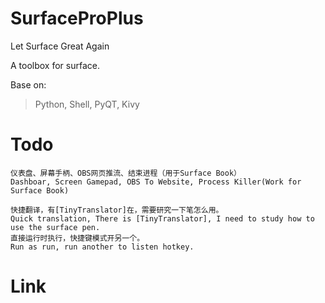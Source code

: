 # SurfaceProPlus

Let Surface Great Again

A toolbox for surface.

Base on:

>Python, Shell, PyQT, Kivy

# Todo
    仪表盘、屏幕手柄、OBS网页推流、结束进程（用于Surface Book）
    Dashboar, Screen Gamepad, OBS To Website, Process Killer(Work for Surface Book)

    快捷翻译，有[TinyTranslator]在，需要研究一下笔怎么用。
    Quick translation, There is [TinyTranslator], I need to study how to use the surface pen.
    直接运行时执行，快捷键模式开另一个。
    Run as run, run another to listen hotkey.

# Link